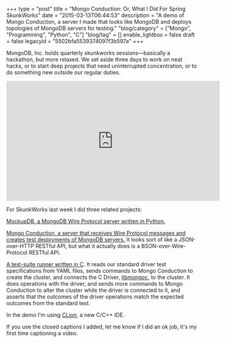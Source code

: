 +++
type = "post"
title = "Mongo Conduction: Or, What I Did For Spring SkunkWorks"
date = "2015-03-13T06:44:53"
description = "A demo of Mongo Conduction, a server I made that looks like MongoDB and deploys topologies of MongoDB servers for testing."
"blog/category" = ["Mongo", "Programming", "Python", "C"]
"blog/tag" = []
enable_lightbox = false
draft = false
legacyid = "5502bfa5539374097f3b597a"
+++

<p>MongoDB, Inc. holds quarterly skunkworks sessions&mdash;basically a hackathon, but more relaxed. We set aside three days to work on neat hacks, or to start deep projects that need uninterrupted concentration, or to do something new outside our regular duties.</p>
<iframe width="560" height="315" src="https://www.youtube.com/embed/BDBvBYHxDzM?rel=0" frameborder="0" allowfullscreen></iframe>

<p>For SkunkWorks last week I did three related projects:</p>
<p><a href="http://mockupdb.readthedocs.org/en/latest/tutorial.html">MockupDB, a MongoDB Wire Protocol server written in Python.</a></p>
<p><a href="http://mongo-conduction.readthedocs.org/">Mongo Conduction, a server that receives Wire Protocol messages and creates test deployments of MongoDB servers.</a> It looks sort of like a JSON-over-HTTP RESTful API, but what it actually does is a BSON-over-Wire-Protocol RESTful API.</p>
<p><a href="https://github.com/ajdavis/mongo-c-orchestration-demo/blob/master/mongo-c-orchestration-demo.c">A test-suite runner written in C</a>. It reads our standard driver test specifications from YAML files, sends commands to Mongo Conduction to create the cluster, and connects the C Driver, <a href="https://github.com/mongodb/mongo-c-driver">libmongoc</a>, to the cluster. It does operations with the driver, and sends more commands to Mongo Conduction to alter the cluster while the driver is connected to it, and asserts that the outcomes of the driver operations match the expected outcomes from the standard test.</p>
<p>In the demo I'm using <a href="https://www.jetbrains.com/clion/">CLion</a>, a new C/C++ IDE.</p>
<p>If you use the closed captions I added, let me know if I did an ok job, it's my first time captioning a video.</p>
    